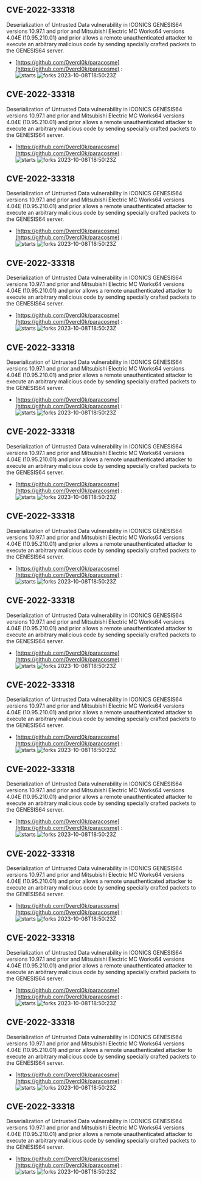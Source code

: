## CVE-2022-33318
 Deserialization of Untrusted Data vulnerability in ICONICS GENESIS64 versions 10.97.1 and prior and Mitsubishi Electric MC Works64 versions 4.04E (10.95.210.01) and prior allows a remote unauthenticated attacker to execute an arbitrary malicious code by sending specially crafted packets to the GENESIS64 server.

- [https://github.com/0vercl0k/paracosme](https://github.com/0vercl0k/paracosme) :  
![starts](https://img.shields.io/github/stars/0vercl0k/paracosme.svg) 
![forks](https://img.shields.io/github/forks/0vercl0k/paracosme.svg) 
2023-10-08T18:50:23Z

## CVE-2022-33318
 Deserialization of Untrusted Data vulnerability in ICONICS GENESIS64 versions 10.97.1 and prior and Mitsubishi Electric MC Works64 versions 4.04E (10.95.210.01) and prior allows a remote unauthenticated attacker to execute an arbitrary malicious code by sending specially crafted packets to the GENESIS64 server.

- [https://github.com/0vercl0k/paracosme](https://github.com/0vercl0k/paracosme) :  
![starts](https://img.shields.io/github/stars/0vercl0k/paracosme.svg) 
![forks](https://img.shields.io/github/forks/0vercl0k/paracosme.svg) 
2023-10-08T18:50:23Z

## CVE-2022-33318
 Deserialization of Untrusted Data vulnerability in ICONICS GENESIS64 versions 10.97.1 and prior and Mitsubishi Electric MC Works64 versions 4.04E (10.95.210.01) and prior allows a remote unauthenticated attacker to execute an arbitrary malicious code by sending specially crafted packets to the GENESIS64 server.

- [https://github.com/0vercl0k/paracosme](https://github.com/0vercl0k/paracosme) :  
![starts](https://img.shields.io/github/stars/0vercl0k/paracosme.svg) 
![forks](https://img.shields.io/github/forks/0vercl0k/paracosme.svg) 
2023-10-08T18:50:23Z

## CVE-2022-33318
 Deserialization of Untrusted Data vulnerability in ICONICS GENESIS64 versions 10.97.1 and prior and Mitsubishi Electric MC Works64 versions 4.04E (10.95.210.01) and prior allows a remote unauthenticated attacker to execute an arbitrary malicious code by sending specially crafted packets to the GENESIS64 server.

- [https://github.com/0vercl0k/paracosme](https://github.com/0vercl0k/paracosme) :  
![starts](https://img.shields.io/github/stars/0vercl0k/paracosme.svg) 
![forks](https://img.shields.io/github/forks/0vercl0k/paracosme.svg) 
2023-10-08T18:50:23Z

## CVE-2022-33318
 Deserialization of Untrusted Data vulnerability in ICONICS GENESIS64 versions 10.97.1 and prior and Mitsubishi Electric MC Works64 versions 4.04E (10.95.210.01) and prior allows a remote unauthenticated attacker to execute an arbitrary malicious code by sending specially crafted packets to the GENESIS64 server.

- [https://github.com/0vercl0k/paracosme](https://github.com/0vercl0k/paracosme) :  
![starts](https://img.shields.io/github/stars/0vercl0k/paracosme.svg) 
![forks](https://img.shields.io/github/forks/0vercl0k/paracosme.svg) 
2023-10-08T18:50:23Z

## CVE-2022-33318
 Deserialization of Untrusted Data vulnerability in ICONICS GENESIS64 versions 10.97.1 and prior and Mitsubishi Electric MC Works64 versions 4.04E (10.95.210.01) and prior allows a remote unauthenticated attacker to execute an arbitrary malicious code by sending specially crafted packets to the GENESIS64 server.

- [https://github.com/0vercl0k/paracosme](https://github.com/0vercl0k/paracosme) :  
![starts](https://img.shields.io/github/stars/0vercl0k/paracosme.svg) 
![forks](https://img.shields.io/github/forks/0vercl0k/paracosme.svg) 
2023-10-08T18:50:23Z

## CVE-2022-33318
 Deserialization of Untrusted Data vulnerability in ICONICS GENESIS64 versions 10.97.1 and prior and Mitsubishi Electric MC Works64 versions 4.04E (10.95.210.01) and prior allows a remote unauthenticated attacker to execute an arbitrary malicious code by sending specially crafted packets to the GENESIS64 server.

- [https://github.com/0vercl0k/paracosme](https://github.com/0vercl0k/paracosme) :  
![starts](https://img.shields.io/github/stars/0vercl0k/paracosme.svg) 
![forks](https://img.shields.io/github/forks/0vercl0k/paracosme.svg) 
2023-10-08T18:50:23Z

## CVE-2022-33318
 Deserialization of Untrusted Data vulnerability in ICONICS GENESIS64 versions 10.97.1 and prior and Mitsubishi Electric MC Works64 versions 4.04E (10.95.210.01) and prior allows a remote unauthenticated attacker to execute an arbitrary malicious code by sending specially crafted packets to the GENESIS64 server.

- [https://github.com/0vercl0k/paracosme](https://github.com/0vercl0k/paracosme) :  
![starts](https://img.shields.io/github/stars/0vercl0k/paracosme.svg) 
![forks](https://img.shields.io/github/forks/0vercl0k/paracosme.svg) 
2023-10-08T18:50:23Z

## CVE-2022-33318
 Deserialization of Untrusted Data vulnerability in ICONICS GENESIS64 versions 10.97.1 and prior and Mitsubishi Electric MC Works64 versions 4.04E (10.95.210.01) and prior allows a remote unauthenticated attacker to execute an arbitrary malicious code by sending specially crafted packets to the GENESIS64 server.

- [https://github.com/0vercl0k/paracosme](https://github.com/0vercl0k/paracosme) :  
![starts](https://img.shields.io/github/stars/0vercl0k/paracosme.svg) 
![forks](https://img.shields.io/github/forks/0vercl0k/paracosme.svg) 
2023-10-08T18:50:23Z

## CVE-2022-33318
 Deserialization of Untrusted Data vulnerability in ICONICS GENESIS64 versions 10.97.1 and prior and Mitsubishi Electric MC Works64 versions 4.04E (10.95.210.01) and prior allows a remote unauthenticated attacker to execute an arbitrary malicious code by sending specially crafted packets to the GENESIS64 server.

- [https://github.com/0vercl0k/paracosme](https://github.com/0vercl0k/paracosme) :  
![starts](https://img.shields.io/github/stars/0vercl0k/paracosme.svg) 
![forks](https://img.shields.io/github/forks/0vercl0k/paracosme.svg) 
2023-10-08T18:50:23Z

## CVE-2022-33318
 Deserialization of Untrusted Data vulnerability in ICONICS GENESIS64 versions 10.97.1 and prior and Mitsubishi Electric MC Works64 versions 4.04E (10.95.210.01) and prior allows a remote unauthenticated attacker to execute an arbitrary malicious code by sending specially crafted packets to the GENESIS64 server.

- [https://github.com/0vercl0k/paracosme](https://github.com/0vercl0k/paracosme) :  
![starts](https://img.shields.io/github/stars/0vercl0k/paracosme.svg) 
![forks](https://img.shields.io/github/forks/0vercl0k/paracosme.svg) 
2023-10-08T18:50:23Z

## CVE-2022-33318
 Deserialization of Untrusted Data vulnerability in ICONICS GENESIS64 versions 10.97.1 and prior and Mitsubishi Electric MC Works64 versions 4.04E (10.95.210.01) and prior allows a remote unauthenticated attacker to execute an arbitrary malicious code by sending specially crafted packets to the GENESIS64 server.

- [https://github.com/0vercl0k/paracosme](https://github.com/0vercl0k/paracosme) :  
![starts](https://img.shields.io/github/stars/0vercl0k/paracosme.svg) 
![forks](https://img.shields.io/github/forks/0vercl0k/paracosme.svg) 
2023-10-08T18:50:23Z

## CVE-2022-33318
 Deserialization of Untrusted Data vulnerability in ICONICS GENESIS64 versions 10.97.1 and prior and Mitsubishi Electric MC Works64 versions 4.04E (10.95.210.01) and prior allows a remote unauthenticated attacker to execute an arbitrary malicious code by sending specially crafted packets to the GENESIS64 server.

- [https://github.com/0vercl0k/paracosme](https://github.com/0vercl0k/paracosme) :  
![starts](https://img.shields.io/github/stars/0vercl0k/paracosme.svg) 
![forks](https://img.shields.io/github/forks/0vercl0k/paracosme.svg) 
2023-10-08T18:50:23Z

## CVE-2022-33318
 Deserialization of Untrusted Data vulnerability in ICONICS GENESIS64 versions 10.97.1 and prior and Mitsubishi Electric MC Works64 versions 4.04E (10.95.210.01) and prior allows a remote unauthenticated attacker to execute an arbitrary malicious code by sending specially crafted packets to the GENESIS64 server.

- [https://github.com/0vercl0k/paracosme](https://github.com/0vercl0k/paracosme) :  
![starts](https://img.shields.io/github/stars/0vercl0k/paracosme.svg) 
![forks](https://img.shields.io/github/forks/0vercl0k/paracosme.svg) 
2023-10-08T18:50:23Z

